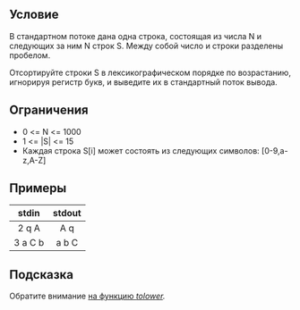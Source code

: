 Условие
-------

В стандартном потоке дана одна строка, состоящая из числа N и следующих за ним N строк S. Между собой число и строки разделены пробелом.

Отсортируйте строки S в лексикографическом порядке по возрастанию, игнорируя регистр букв, и выведите их в стандартный поток вывода.

Ограничения
-----------

-   0 <= N <= 1000
-   1 <= |S| <= 15
-   Каждая строка S[i] может состоять из следующих символов: [0-9,a-z,A-Z]

Примеры
-------

|  stdin  | stdout |
|:-------:|:------:|
|  2 q A  |   A q  |
| 3 a C b |  a b C |

Подсказка
---------

Обратите внимание [на функцию ](http://www.cplusplus.com/reference/cctype/tolower)*[tolower](http://www.cplusplus.com/reference/cctype/tolower).*
